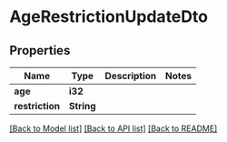 # AgeRestrictionUpdateDto

## Properties

Name | Type | Description | Notes
------------ | ------------- | ------------- | -------------
**age** | **i32** |  | 
**restriction** | **String** |  | 

[[Back to Model list]](../README.md#documentation-for-models) [[Back to API list]](../README.md#documentation-for-api-endpoints) [[Back to README]](../README.md)


